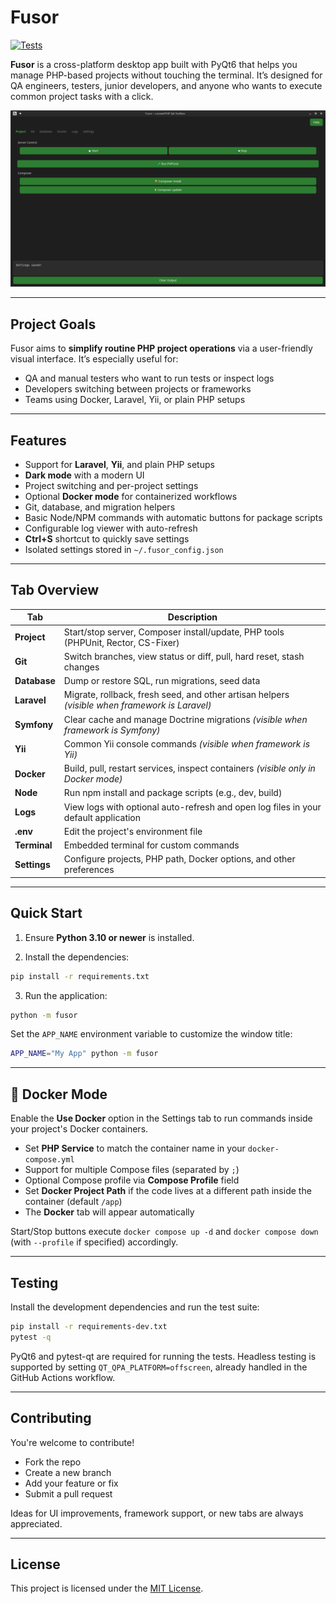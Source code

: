 # Fusor

[![Tests](https://github.com/vix-4800/Fusor/actions/workflows/tests.yml/badge.svg?branch=main)](https://github.com/vix-4800/Fusor/actions/workflows/tests.yml)

**Fusor** is a cross-platform desktop app built with PyQt6 that helps you manage PHP-based projects without touching the terminal. It’s designed for QA engineers, testers, junior developers, and anyone who wants to execute common project tasks with a click.

![Main window with tabs](docs/screenshot.jpg)

---

## Project Goals

Fusor aims to **simplify routine PHP project operations** via a user-friendly visual interface. It’s especially useful for:

-   QA and manual testers who want to run tests or inspect logs
-   Developers switching between projects or frameworks
-   Teams using Docker, Laravel, Yii, or plain PHP setups

---

## Features

-   Support for **Laravel**, **Yii**, and plain PHP setups
-   **Dark mode** with a modern UI
-   Project switching and per-project settings
-   Optional **Docker mode** for containerized workflows
-   Git, database, and migration helpers
-   Basic Node/NPM commands with automatic buttons for package scripts
-   Configurable log viewer with auto-refresh
-   **Ctrl+S** shortcut to quickly save settings
-   Isolated settings stored in `~/.fusor_config.json`

---

## Tab Overview

| Tab          | Description                                                                                    |
| ------------ | ---------------------------------------------------------------------------------------------- |
| **Project**  | Start/stop server, Composer install/update, PHP tools (PHPUnit, Rector, CS-Fixer)              |
| **Git**      | Switch branches, view status or diff, pull, hard reset, stash changes                          |
| **Database** | Dump or restore SQL, run migrations, seed data                                                 |
| **Laravel**  | Migrate, rollback, fresh seed, and other artisan helpers _(visible when framework is Laravel)_ |
| **Symfony**  | Clear cache and manage Doctrine migrations _(visible when framework is Symfony)_               |
| **Yii**      | Common Yii console commands _(visible when framework is Yii)_                                  |
| **Docker**   | Build, pull, restart services, inspect containers _(visible only in Docker mode)_              |
| **Node**     | Run npm install and package scripts (e.g., dev, build)                                         |
| **Logs**     | View logs with optional auto-refresh and open log files in your default application            |
| **.env**     | Edit the project's environment file                                                            |
| **Terminal** | Embedded terminal for custom commands                                                          |
| **Settings** | Configure projects, PHP path, Docker options, and other preferences                            |

---

## Quick Start

1. Ensure **Python 3.10 or newer** is installed.

2. Install the dependencies:

```bash
pip install -r requirements.txt
```

3. Run the application:

```bash
python -m fusor
```

Set the `APP_NAME` environment variable to customize the window title:

```bash
APP_NAME="My App" python -m fusor
```

---

## 🐳 Docker Mode

Enable the **Use Docker** option in the Settings tab to run commands inside your project's Docker containers.

-   Set **PHP Service** to match the container name in your `docker-compose.yml`
-   Support for multiple Compose files (separated by `;`)
-   Optional Compose profile via **Compose Profile** field
-   Set **Docker Project Path** if the code lives at a different path inside the container (default `/app`)
-   The **Docker** tab will appear automatically

Start/Stop buttons execute `docker compose up -d` and `docker compose down` (with `--profile` if specified) accordingly.

---

## Testing

Install the development dependencies and run the test suite:

```bash
pip install -r requirements-dev.txt
pytest -q
```

PyQt6 and pytest-qt are required for running the tests. Headless testing is supported by setting `QT_QPA_PLATFORM=offscreen`, already handled in the GitHub Actions workflow.

---

## Contributing

You're welcome to contribute!

-   Fork the repo
-   Create a new branch
-   Add your feature or fix
-   Submit a pull request

Ideas for UI improvements, framework support, or new tabs are always appreciated.

---

## License

This project is licensed under the [MIT License](LICENSE).
